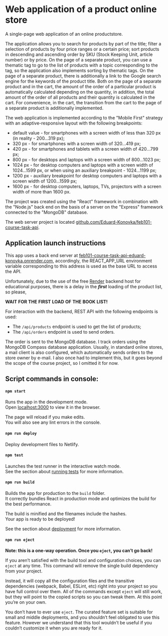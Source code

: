 # Web application of a product online store

A single-page web application of an online productstore.

The application allows you to search for products by part of the title; filter a
selection of products by four price ranges or a certain price; sort products in
descending and ascending order by SKU (Stock Keeping Unit, article number) or by
price. On the page of a separate product, you can use a thematic tag to go to
the list of products with a topic corresponding to the tag, so the application
also implements sorting by thematic tags. On the page of a separate product,
there is additionally a link to the Google search engine for the keywords of the
product title. Both on the page of a separate product and in the cart, the
amount of the order of a particular product is automatically calculated
depending on the quantity, in addition, the total amount of the order of all
products and their quantity is calculated in the cart. For convenience, in the
cart, the transition from the cart to the page of a separate product is
additionally implemented.

The web application is implemented according to the "Mobile First" strategy with
an adaptive-responsive layout with the following breakpoints:

- default value - for smartphones with a screen width of less than 320 px (in
  reality - 200...319 px);
- 320 px - for smartphones with a screen width of 320...419 px;
- 420 px - for smartphones and tablets with a screen width of 420...799 px;
- 800 px - for desktops and laptops with a screen width of 800...1023 px;
- 1024 px - for desktop computers and laptops with a screen width of 1024...1599
  px, or when using an auxiliary breakpoint - 1024...1199 px;
- 1200 px - auxiliary breakpoint for desktop computers and laptops with a screen
  width of 1200...1599 px;
- 1600 px - for desktop computers, laptops, TVs, projectors with a screen width
  of more than 1600 px.

The project was created using the "React" framework in combination with the
"Node.js" back end on the basis of a server on the "Express" framework connected
to the "MongoDB" database.

The web server project is located
[github.com/Eduard-Konovka/feb101-course-task-api](https://github.com/Eduard-Konovka/feb101-course-task-api).

## Application launch instructions

This app uses a back end server at
[feb101-course-task-api-eduard-konovka.onrender.com](https://feb101-course-task-api-eduard-konovka.onrender.com),
accordingly, the REACT_APP_URL environment variable corresponding to this
address is used as the base URL to access the API.

Unfortunately, due to the use of the free [Render](render.com) backend host for
educational purposes, there is a delay in the **_first_** loading of the product
list, so please,

**WAIT** **FOR** **THE** **FIRST** **LOAD** **OF** **THE** **BOOK** **LIST!**

For interaction with the backend, REST API with the following endpoints is used:

- The `/api/products` endpoint is used to get the list of products;
- The `/api/orders` endpoint is used to send orders.

The order is sent to the MongoDB database. I track orders using the MongoDB
Compass database application. Usually, in standard online stores, a mail client
is also configured, which automatically sends orders to the store owner by
e-mail. I also once had to implement this, but it goes beyond the scope of the
course project, so I omitted it for now.

## Script commands in console:

#### `npm start`

Runs the app in the development mode.\
Open [localhost:3000](http://localhost:3000) to view it in the browser.

The page will reload if you make edits.\
You will also see any lint errors in the console.

#### `npm run deploy`

Deploy development files to Netlify.

#### `npm test`

Launches the test runner in the interactive watch mode.\
See the section about [running tests](https://facebook.github.io/create-react-app/docs/running-tests)
for more information.

#### `npm run build`

Builds the app for production to the `build` folder.\
It correctly bundles React in production mode and optimizes the build for the best
performance.

The build is minified and the filenames include the hashes.\
Your app is ready to be deployed!

See the section about
[deployment](https://facebook.github.io/create-react-app/docs/deployment) for
more information.

#### `npm run eject`

**Note: this is a one-way operation. Once you `eject`, you can’t go back!**

If you aren’t satisfied with the build tool and configuration choices, you can
`eject` at any time. This command will remove the single build dependency from
your project.

Instead, it will copy all the configuration files and the transitive
dependencies (webpack, Babel, ESLint, etc) right into your project so you have
full control over them. All of the commands except `eject` will still work, but
they will point to the copied scripts so you can tweak them. At this point
you’re on your own.

You don’t have to ever use `eject`. The curated feature set is suitable for
small and middle deployments, and you shouldn’t feel obligated to use this
feature. However we understand that this tool wouldn’t be useful if you couldn’t
customize it when you are ready for it.
